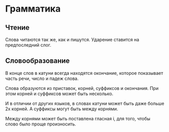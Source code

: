 # Грамматика

## Чтение

Слова читаются так же, как и пишутся.
Ударение ставится на предпоследний слог.

## Словообразование

В конце слов в катуни всегда находятся окончание, которое показывает часть речи, число и падеж слова.

Слова образуются из приставок, корней, суффиксов и окончания.
При этом корней и суффиксов может быть несколько.

И в отличии от других языков, в словах катуни может быть даже больше 2х корней.
А суффиксы могут быть между корнями.

Между корнями может быть поставлена гласная i, для того, чтобы слово было проще произносить.
